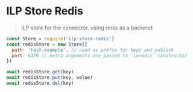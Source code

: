# ILP Store Redis
> ILP store for the connector, using redis as a backend

```js
const Store = require('ilp-store-redis')
const redisStore = new Store({
  path: 'test.example', // used as prefix for keys and publish
  port: 6379 // extra arguments are passed to `ioredis` constructor
})

await redisStore.get(key)
await redisStore.put(key, value)
await redisStore.del(key)
```
